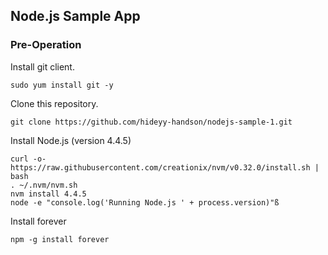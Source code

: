 ## Node.js Sample App

### Pre-Operation

Install git client.

```
sudo yum install git -y
```

Clone this repository.
```
git clone https://github.com/hideyy-handson/nodejs-sample-1.git
```

Install Node.js (version 4.4.5)

```
curl -o- https://raw.githubusercontent.com/creationix/nvm/v0.32.0/install.sh | bash  
. ~/.nvm/nvm.sh
nvm install 4.4.5
node -e "console.log('Running Node.js ' + process.version)"ß
```

Install forever

```
npm -g install forever
```
